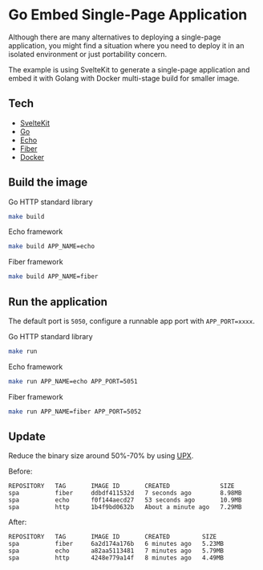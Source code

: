 # Go Embed Single-Page Application

Although there are many alternatives to deploying a single-page application, you might find a situation where you need to deploy it in an isolated environment or just portability concern.

The example is using SvelteKit to generate a single-page application and embed it with Golang with Docker multi-stage build for smaller image.

## Tech

- [SvelteKit](https://kit.svelte.dev/ "SvelteKit")
- [Go](https://go.dev/ "Golang")
- [Echo](https://echo.labstack.com/ "Echo Framework")
- [Fiber](https://gofiber.io/ "Fiber Framework")
- [Docker](https://www.docker.com/ "Docker")

## Build the image

Go HTTP standard library

```bash
make build
```

Echo framework

```bash
make build APP_NAME=echo
```

Fiber framework

```bash
make build APP_NAME=fiber
```

## Run the application

The default port is `5050`, configure a runnable app port with `APP_PORT=xxxx`.

Go HTTP standard library

```bash
make run
```

Echo framework

```bash
make run APP_NAME=echo APP_PORT=5051
```

Fiber framework

```bash
make run APP_NAME=fiber APP_PORT=5052
```

## Update
Reduce the binary size around 50%-70% by using [UPX](https://upx.github.io/).

Before:
```
REPOSITORY   TAG       IMAGE ID       CREATED              SIZE
spa          fiber     ddbdf411532d   7 seconds ago        8.98MB
spa          echo      f0f144aecd27   53 seconds ago       10.9MB
spa          http      1b4f9bd0632b   About a minute ago   7.29MB
```
After:
```
REPOSITORY   TAG       IMAGE ID       CREATED         SIZE
spa          fiber     6a2d174a176b   6 minutes ago   5.23MB
spa          echo      a82aa5113481   7 minutes ago   5.79MB
spa          http      4248e779a14f   8 minutes ago   4.49MB
```